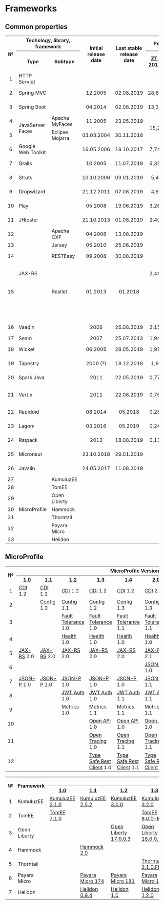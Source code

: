 # Frameworks

## Common properties
<table>
    <tr>
        <th rowspan="2">№</th>
        <th colspan="2">Techology, library, framework</th>
        <th rowspan="2">Initial release date</th>
        <th rowspan="2">Last stable release date</th>
        <th colspan="2">Popularity, %</th>
        <th rowspan="2">License</th>
    </tr>
    <tr>
        <th>Type</th>
        <th>Subtype</th>
        <th><a href="https://jrebel.com/webframeworksindex/)">ZT, 2017</a></th>
        <th><a href="https://blogs.oracle.com/javamagazine/the-largest-survey-ever-of-java-developers">Java Magazine, 2018</a></th>
    </tr>
    <tr>
        <td align="center">1</td>
        <td>HTTP Servlet</td>
        <td></td>
        <td></td>
        <td></td>
        <td></td>
        <td></td>
        <td></td>
    </tr>    
    <tr>
        <td align="center">2</td>
        <td>Spring MVC</td>
        <td></td>
        <td align="center">12.2005</td>
        <td align="center">02.08.2019</td>
        <td align="center">28,82</td>
        <td align="center">36</td>
        <td>Apache 2.0</td>
    </tr>    
    <tr>
        <td align="center">3</td>
        <td>Spring Boot</td>
        <td></td>
        <td align="center">04.2014</td>
        <td align="center">02.08.2019</td>
        <td align="center">13,35</td>
        <td align="center">40</td>
        <td>Apache 2.0</td>
    </tr>    
    <tr>
        <td align="center">4</td>
        <td rowspan="2">JavaServer Faces</td>
        <td>Apache MyFaces</td>
        <td align="center">11.2005</td>
        <td align="center">23.05.2019</td>
        <td rowspan="2" align="center">15,2</td>
        <td rowspan="2" align="center">19</td>
        <td>Apache 2.0</td>
    </tr>
    <tr>
        <td align="center">5</td>        
        <td>Eclipse Mojarra</td>
        <td align="center">03.03.2004</td>
        <td align="center">30.11.2018</td>
        <td>EPL 2.0</td>
    </tr>
    <tr>
        <td align="center">6</td>
        <td>Google Web Toolkit</td>
        <td></td>
        <td align="center">16.05.2006</td>
        <td align="center">19.10.2017</td>
        <td align="center">7,74</td>
        <td align="center">6</td>
        <td>Apache 2.0</td>
    </tr>
    <tr>
        <td align="center">7</td>
        <td>Grails</td>
        <td></td>
        <td align="center">10.2005</td>
        <td align="center">11.07.2019</td>
        <td align="center">6,35</td>
        <td align="center">3</td>
        <td>Apache 2.0</td>
    </tr>
    <tr>
        <td align="center">8</td>
        <td>Struts</td>
        <td></td>
        <td align="center">10.10.2006</td>
        <td align="center">09.01.2019</td>
        <td align="center">5,4</td>
        <td align="center">9</td>
        <td>Apache 2.0</td>
    </tr>
    <tr>
        <td align="center">9</td>
        <td>Dropwizard</td>
        <td></td>
        <td align="center">21.12.2011</td>
        <td align="center">07.08.2019</td>
        <td align="center">4,9</td>
        <td align="center">3</td>
        <td>Apache 2.0</td>
    </tr>
    <tr>
        <td align="center">10</td>
        <td>Play</td>
        <td></td>
        <td align="center">05.2008</td>
        <td align="center">19.06.2019</td>
        <td align="center">3,26</td>
        <td align="center">3</td>
        <td>Apache 2.0</td>
    </tr>
    <tr>
        <td align="center">11</td>
        <td>JHipster</td>
        <td></td>
        <td align="center">21.10.2013</td>
        <td align="center">01.08.2019</td>
        <td align="center">2,49</td>
        <td align="center">3</td>
        <td>Apache 2.0</td>
    </tr>
    <tr>
        <td align="center">12</td>
        <td rowspan="4">JAX-RS</td>
        <td>Apache CXF</td>
        <td align="center">04.2008</td>
        <td align="center">13.08.2019</td>
        <td rowspan="4" align="center">2,44</td>
        <td rowspan="4" align="center"></td>
        <td>Apache 2.0</td>
    </tr>
    <tr>
        <td align="center">13</td>
        <td>Jersey</td>
        <td align="center">05.2010</td>
        <td align="center">25.06.2019</td>
        <td>EPL 2.0</td>
    </tr>
    <tr>
        <td align="center">14</td>        
        <td>RESTEasy</td>
        <td align="center">09.2008</td>
        <td align="center">30.08.2019</td>
        <td>Apache 2.0</td>
    </tr>
    <tr>
        <td align="center">15</td>
        <td>Restlet</td>
        <td align="center">01.2013</td>
        <td align="center">01.2018</td>
        <td>Apache 2.0, LGPL 3.0, LGPL 2.1, CDDL 1.0, EPL 1.0</td>
    </tr>
    <tr>
        <td align="center">16</td>
        <td>Vaadin</td>
        <td></td>
        <td align="center">2006</td>
        <td align="center">26.08.2019</td>
        <td align="center">2,15</td>
        <td align="center">5</td>
        <td>Apache 2.0</td>
    </tr>
    <tr>
        <td align="center">17</td>
        <td>Seam</td>
        <td></td>
        <td align="center">2007</td>
        <td align="center">25.07.2013</td>
        <td align="center">1,94</td>
        <td align="center"></td>
        <td>LGPL</td>
    </tr>
    <tr>
        <td align="center">18</td>
        <td>Wicket</td>
        <td></td>
        <td align="center">06.2005</td>
        <td align="center">28.05.2019</td>
        <td align="center">1,91</td>
        <td align="center">2</td>
        <td>Apache 2.0</td>
    </tr>
    <tr>
        <td align="center">19</td>
        <td>Tapestry</td>
        <td></td>
        <td align="center">2000 (?)</td>
        <td align="center">18.12.2018</td>
        <td align="center">1,9</td>
        <td align="center"></td>
        <td>Apache 2.0</td>
    </tr>
    <tr>
        <td align="center">20</td>
        <td>Spark Java</td>
        <td></td>
        <td align="center">2011</td>
        <td align="center">22.05.2019</td>
        <td align="center">0,77</td>
        <td align="center"></td>
        <td>Apache 2.0</td>
    </tr>
    <tr>
        <td align="center">21</td>
        <td>Vert.x</td>
        <td></td>
        <td align="center">2011</td>
        <td align="center">22.08.2019</td>
        <td align="center">0,76</td>
        <td align="center"></td>
        <td>Apache 2.0, EPL 2.0</td>
    </tr>
    <tr>
        <td align="center">22</td>
        <td>Rapidoid</td>
        <td></td>
        <td align="center">08.2014</td>
        <td align="center">05.2018</td>
        <td align="center">0,25</td>
        <td align="center"></td>
        <td>Apache 2.0</td>
    </tr>
    <tr>
        <td align="center">23</td>
        <td>Lagom</td>
        <td></td>
        <td align="center">03.2016</td>
        <td align="center">05.2019</td>
        <td align="center">0,24</td>
        <td align="center"></td>
        <td>Apache 2.0</td>
    </tr>
    <tr>
        <td align="center">24</td>
        <td>Ratpack</td>
        <td></td>
        <td align="center">2013</td>
        <td align="center">18.08.2019</td>
        <td align="center">0,13</td>
        <td align="center"></td>
        <td>Apache 2.0</td>
    </tr>
    <tr>
        <td align="center">25</td>
        <td>Micronaut</td>
        <td></td>
        <td align="center">23.10.2018</td>
        <td align="center">29.01.2019</td>
        <td align="center"></td>
        <td align="center"></td>
        <td>Apache 2.0</td>
    </tr>
    <tr>
        <td align="center">26</td>
        <td>Javalin</td>
        <td></td>
        <td align="center">24.05.2017</td>
        <td align="center">11.08.2019</td>
        <td align="center"></td>
        <td align="center"></td>
        <td>Apache 2.0</td>
    </tr>
    <tr>
        <td align="center">27</td>
        <td rowspan="7">MicroProfile</td>
        <td>KumuluzEE</td>
        <td align="center"></td>
        <td align="center"></td>
        <td align="center"></td>
        <td align="center"></td>
        <td></td>
    </tr>
    <tr>
        <td align="center">28</td>
        <td>TomEE</td>
        <td></td>
        <td></td>
        <td></td>
        <td></td>
        <td></td>
    </tr>
    <tr>
        <td align="center">29</td>
        <td>Open Liberty</td>
        <td></td>
        <td></td>
        <td></td>
        <td></td>
        <td></td>
    </tr>
    <tr>
        <td align="center">30</td>
        <td>Hammock</td>
        <td></td>
        <td></td>
        <td></td>
        <td></td>
        <td></td>
    </tr>
    <tr>
        <td align="center">31</td>
        <td>Thorntail</td>
        <td></td>
        <td></td>
        <td></td>
        <td></td>
        <td></td>
    </tr>
    <tr>
        <td align="center">32</td>
        <td>Payara Micro</td>
        <td></td>
        <td></td>
        <td></td>
        <td></td>
        <td></td>
    </tr>
    <tr>
        <td align="center">33</td>
        <td>Helidon</td>
        <td></td>
        <td></td>
        <td></td>
        <td></td>
        <td></td>
    </tr>
</table>

## MicroProfile
<table>
    <tr>
        <th rowspan="2">№</th>
        <th colspan="9">MicroProfile Version</th>
    </tr>
    <tr>
        <th><a href="https://projects.eclipse.org/projects/technology.microprofile/releases/microprofile-1.0">1.0</a></tf>
        <th><a href="https://projects.eclipse.org/projects/technology.microprofile/releases/microprofile-1.1">1.1</a></tf>
        <th><a href="https://projects.eclipse.org/projects/technology.microprofile/releases/microprofile-1.2">1.2</a></tf>
        <th><a href="https://projects.eclipse.org/projects/technology.microprofile/releases/microprofile-1.3">1.3</a></tf>
        <th><a href="https://projects.eclipse.org/projects/technology.microprofile/releases/microprofile-1.4">1.4</a></tf>
        <th><a href="https://projects.eclipse.org/projects/technology.microprofile/releases/microprofile-2.0">2.0</a></tf>
        <th><a href="https://projects.eclipse.org/projects/technology.microprofile/releases/microprofile-2.1">2.1</a></tf>
        <th><a href="https://projects.eclipse.org/projects/technology.microprofile/releases/microprofile-2.2">2.2</a></tf>
        <th><a href="https://projects.eclipse.org/projects/technology.microprofile/releases/microprofile-3.0">3.0</a></tf>
    </tr>
    <tr>
        <td align="center">1</td>
        <td><a href="http://cdi-spec.org">CDI</a> 1.2</td>
        <td><a href="http://cdi-spec.org">CDI</a> 1.2</td>
        <td><a href="http://cdi-spec.org">CDI</a> 1.2</td>
        <td><a href="http://cdi-spec.org">CDI</a> 1.2</td>
        <td><a href="http://cdi-spec.org">CDI</a> 1.2</td>
        <td><a href="http://cdi-spec.org">CDI</a> 2.0</td>
        <td><a href="http://cdi-spec.org">CDI</a> 2.0</td>
        <td><a href="http://cdi-spec.org">CDI</a> 2.0</td>
        <td><a href="http://cdi-spec.org">CDI</a> 2.0</td>
    </tr>
    <tr>
        <td align="center">2</td>
        <td></td>
        <td><a href="https://wiki.eclipse.org/MicroProfile/Implementation#MP_Config">Config</a> 1.0</td>
        <td><a href="https://wiki.eclipse.org/MicroProfile/Implementation#MP_Config">Config</a> 1.1</td>
        <td><a href="https://wiki.eclipse.org/MicroProfile/Implementation#MP_Config">Config</a> 1.2</td>
        <td><a href="https://wiki.eclipse.org/MicroProfile/Implementation#MP_Config">Config</a> 1.3</td>
        <td><a href="https://wiki.eclipse.org/MicroProfile/Implementation#MP_Config">Config</a> 1.3</td>
        <td><a href="https://wiki.eclipse.org/MicroProfile/Implementation#MP_Config">Config</a> 1.3</td>
        <td><a href="https://wiki.eclipse.org/MicroProfile/Implementation#MP_Config">Config</a> 1.3</td>
        <td><a href="https://wiki.eclipse.org/MicroProfile/Implementation#MP_Config">Config</a> 1.3</td>
    </tr>
    <tr>
        <td align="center">3</td>
        <td></td>
        <td></td>
        <td><a href="https://wiki.eclipse.org/MicroProfile/Implementation#MP_Fault_Tolerance">Fault Tolerance</a> 1.0</td>
        <td><a href="https://wiki.eclipse.org/MicroProfile/Implementation#MP_Fault_Tolerance">Fault Tolerance</a> 1.0</td>
        <td><a href="https://wiki.eclipse.org/MicroProfile/Implementation#MP_Fault_Tolerance">Fault Tolerance</a> 1.1</td>
        <td><a href="https://wiki.eclipse.org/MicroProfile/Implementation#MP_Fault_Tolerance">Fault Tolerance</a> 1.1</td>
        <td><a href="https://wiki.eclipse.org/MicroProfile/Implementation#MP_Fault_Tolerance">Fault Tolerance</a> 1.1</td>
        <td><a href="https://wiki.eclipse.org/MicroProfile/Implementation#MP_Fault_Tolerance">Fault Tolerance</a> 2.0</td>
        <td><a href="https://wiki.eclipse.org/MicroProfile/Implementation#MP_Fault_Tolerance">Fault Tolerance</a> 2.0</td>
    </tr>
    <tr>
        <td align="center">4</td>
        <td></td>
        <td></td>
        <td><a href="https://wiki.eclipse.org/MicroProfile/Implementation#MP_Health">Health</a> 1.0</td>
        <td><a href="https://wiki.eclipse.org/MicroProfile/Implementation#MP_Health">Health</a> 1.0</td>
        <td><a href="https://wiki.eclipse.org/MicroProfile/Implementation#MP_Health">Health</a> 1.0</td>
        <td><a href="https://wiki.eclipse.org/MicroProfile/Implementation#MP_Health">Health</a> 1.0</td>
        <td><a href="https://wiki.eclipse.org/MicroProfile/Implementation#MP_Health">Health</a> 1.0</td>
        <td><a href="https://wiki.eclipse.org/MicroProfile/Implementation#MP_Health">Health</a> 1.0</td>
        <td><a href="https://wiki.eclipse.org/MicroProfile/Implementation#MP_Health">Health</a> 2.0</td>
    </tr>
    <tr>
        <td align="center">5</td>
        <td><a href="https://github.com/jax-rs">JAX-RS</a> 2.0</td>
        <td><a href="https://github.com/jax-rs">JAX-RS</a> 2.0</td>
        <td><a href="https://github.com/jax-rs">JAX-RS</a> 2.0</td>
        <td><a href="https://github.com/jax-rs">JAX-RS</a> 2.0</td>
        <td><a href="https://github.com/jax-rs">JAX-RS</a> 2.0</td>
        <td><a href="https://github.com/jax-rs">JAX-RS</a> 2.1</td>
        <td><a href="https://github.com/jax-rs">JAX-RS</a> 2.1</td>
        <td><a href="https://github.com/jax-rs">JAX-RS</a> 2.1</td>
        <td><a href="https://github.com/jax-rs">JAX-RS</a> 2.1</td>
    </tr>
    <tr>
        <td align="center">6</td>
        <td></td>
        <td></td>
        <td></td>
        <td></td>
        <td></td>
        <td><a href="http://json-b.net">JSON-B</a> 1.0</td>
        <td><a href="http://json-b.net">JSON-B</a> 1.0</td>
        <td><a href="http://json-b.net">JSON-B</a> 1.0</td>
        <td><a href="http://json-b.net">JSON-B</a> 1.0</td>
    </tr>
    <tr>
        <td align="center">7</td>
        <td><a href="https://javaee.github.io/jsonp">JSON-P</a> 1.0</td>
        <td><a href="https://javaee.github.io/jsonp">JSON-P</a> 1.0</td>
        <td><a href="https://javaee.github.io/jsonp">JSON-P</a> 1.0</td>
        <td><a href="https://javaee.github.io/jsonp">JSON-P</a> 1.0</td>
        <td><a href="https://javaee.github.io/jsonp">JSON-P</a> 1.0</td>
        <td><a href="https://javaee.github.io/jsonp">JSON-P</a> 1.1</td>
        <td><a href="https://javaee.github.io/jsonp">JSON-P</a> 1.1</td>
        <td><a href="https://javaee.github.io/jsonp">JSON-P</a> 1.1</td>
        <td><a href="https://javaee.github.io/jsonp">JSON-P</a> 1.1</td>
    </tr>
    <tr>
        <td align="center">8</td>
        <td></td>
        <td></td>
        <td><a href="https://wiki.eclipse.org/MicroProfile/Implementation#MP_JWT">JWT Auth</a> 1.0</td>
        <td><a href="https://wiki.eclipse.org/MicroProfile/Implementation#MP_JWT">JWT Auth</a> 1.0</td>
        <td><a href="https://wiki.eclipse.org/MicroProfile/Implementation#MP_JWT">JWT Auth</a> 1.1</td>
        <td><a href="https://wiki.eclipse.org/MicroProfile/Implementation#MP_JWT">JWT Auth</a> 1.1</td>
        <td><a href="https://wiki.eclipse.org/MicroProfile/Implementation#MP_JWT">JWT Auth</a> 1.1</td>
        <td><a href="https://wiki.eclipse.org/MicroProfile/Implementation#MP_JWT">JWT Auth</a> 1.1</td>
        <td><a href="https://wiki.eclipse.org/MicroProfile/Implementation#MP_JWT">JWT Auth</a> 1.1</td>
    </tr>
    <tr>
        <td align="center">9</td>
        <td></td>
        <td></td>
        <td><a href="https://wiki.eclipse.org/MicroProfile/Implementation#MP_Metrics">Metrics</a> 1.0</td>
        <td><a href="https://wiki.eclipse.org/MicroProfile/Implementation#MP_Metrics">Metrics</a> 1.1</td>
        <td><a href="https://wiki.eclipse.org/MicroProfile/Implementation#MP_Metrics">Metrics</a> 1.1</td>
        <td><a href="https://wiki.eclipse.org/MicroProfile/Implementation#MP_Metrics">Metrics</a> 1.1</td>
        <td><a href="https://wiki.eclipse.org/MicroProfile/Implementation#MP_Metrics">Metrics</a> 1.1</td>
        <td><a href="https://wiki.eclipse.org/MicroProfile/Implementation#MP_Metrics">Metrics</a> 1.1</td>
        <td><a href="https://wiki.eclipse.org/MicroProfile/Implementation#MP_Metrics">Metrics</a> 2.0</td>
    </tr>
    <tr>
        <td align="center">10</td>
        <td></td>
        <td></td>
        <td></td>
        <td><a href="https://wiki.eclipse.org/MicroProfile/Implementation#MP_Open_API">Open API</a> 1.0</td>
        <td><a href="https://wiki.eclipse.org/MicroProfile/Implementation#MP_Open_API">Open API</a> 1.0</td>
        <td><a href="https://wiki.eclipse.org/MicroProfile/Implementation#MP_Open_API">Open API</a> 1.0</td>
        <td><a href="https://wiki.eclipse.org/MicroProfile/Implementation#MP_Open_API">Open API</a> 1.0</td>
        <td><a href="https://wiki.eclipse.org/MicroProfile/Implementation#MP_Open_API">Open API</a> 1.1</td>
        <td><a href="https://wiki.eclipse.org/MicroProfile/Implementation#MP_Open_API">Open API</a> 1.1</td>
    </tr>
    <tr>
        <td align="center">11</td>
        <td></td>
        <td></td>
        <td></td>
        <td><a href="https://wiki.eclipse.org/MicroProfile/Implementation#MP_Open_Tracing">Open Tracing</a> 1.0</td>
        <td><a href="https://wiki.eclipse.org/MicroProfile/Implementation#MP_Open_Tracing">Open Tracing</a> 1.1</td>
        <td><a href="https://wiki.eclipse.org/MicroProfile/Implementation#MP_Open_Tracing">Open Tracing</a> 1.1</td>
        <td><a href="https://wiki.eclipse.org/MicroProfile/Implementation#MP_Open_Tracing">Open Tracing</a> 1.2</td>
        <td><a href="https://wiki.eclipse.org/MicroProfile/Implementation#MP_Open_Tracing">Open Tracing</a> 1.3</td>
        <td><a href="https://wiki.eclipse.org/MicroProfile/Implementation#MP_Open_Tracing">Open Tracing</a> 1.3</td>
    </tr>
    <tr>
        <td align="center">12</td>
        <td></td>
        <td></td>
        <td></td>
        <td><a href="https://wiki.eclipse.org/MicroProfile/Implementation#MP_Type_Safe_REST_Client">Type Safe Rest Client</a> 1.0</td>
        <td><a href="https://wiki.eclipse.org/MicroProfile/Implementation#MP_Type_Safe_REST_Client">Type Safe Rest Client</a> 1.1</td>
        <td><a href="https://wiki.eclipse.org/MicroProfile/Implementation#MP_Type_Safe_REST_Client">Type Safe Rest Client</a> 1.1</td>
        <td><a href="https://wiki.eclipse.org/MicroProfile/Implementation#MP_Type_Safe_REST_Client">Type Safe Rest Client</a> 1.1</td>
        <td><a href="https://wiki.eclipse.org/MicroProfile/Implementation#MP_Type_Safe_REST_Client">Type Safe Rest Client</a> 1.2</td>
        <td><a href="https://wiki.eclipse.org/MicroProfile/Implementation#MP_Type_Safe_REST_Client">Type Safe Rest Client</a> 1.3</td>
    </tr>
</table>

<table>
    <tr>
        <th rowspan="2">№</th>
        <th rowspan="2">Framework</th>
        <th colspan="9">MicroProfile Version</th>
    </tr>
    <tr>
        <th><a href="https://projects.eclipse.org/projects/technology.microprofile/releases/microprofile-1.0">1.0</a></tf>
        <th><a href="https://projects.eclipse.org/projects/technology.microprofile/releases/microprofile-1.1">1.1</a></tf>
        <th><a href="https://projects.eclipse.org/projects/technology.microprofile/releases/microprofile-1.2">1.2</a></tf>
        <th><a href="https://projects.eclipse.org/projects/technology.microprofile/releases/microprofile-1.3">1.3</a></tf>
        <th><a href="https://projects.eclipse.org/projects/technology.microprofile/releases/microprofile-1.4">1.4</a></tf>
        <th><a href="https://projects.eclipse.org/projects/technology.microprofile/releases/microprofile-2.0">2.0</a></tf>
        <th><a href="https://projects.eclipse.org/projects/technology.microprofile/releases/microprofile-2.1">2.1</a></tf>
        <th><a href="https://projects.eclipse.org/projects/technology.microprofile/releases/microprofile-2.2">2.2</a></tf>
        <th><a href="https://projects.eclipse.org/projects/technology.microprofile/releases/microprofile-3.0">3.0</a></tf>
    </tr>
    <tr>
        <td align="center">1</td>
        <td>KumuluzEE</td>
        <td><a href="https://ee.kumuluz.com">KumuluzEE 2.1.0</a></td>
        <td><a href="https://ee.kumuluz.com">KumuluzEE 2.5.2</a></td>
        <td><a href="https://ee.kumuluz.com">KumuluzEE 3.0.0</a></td>
        <td><a href="https://ee.kumuluz.com">KumuluzEE 3.2.0</a></td>
        <td><a href="https://ee.kumuluz.com">KumuluzEE 3.2.0</a></td>
        <td><a href="https://ee.kumuluz.com">KumuluzEE 3.2.0</a></td>
        <td><a href="https://ee.kumuluz.com">KumuluzEE 3.2.0</a></td>
        <td><a href="https://ee.kumuluz.com">KumuluzEE 3.5.0</a></td>
        <td></td>
    </tr>
    <tr>
        <td align="center">2</td>
        <td>TomEE</td>
        <td><a href="http://tomee.apache.org/download-ng.html">TomEE 7.1.0</a></td>
        <td></td>
        <td></td>
        <td><a href="http://tomee.apache.org/download-ng.html">TomEE 8.0.0-M1</a></td>
        <td></td>
        <td><a href="http://tomee.apache.org/download-ng.html">TomEE 8.0.0-M2</a></td>
        <td><a href="http://tomee.apache.org/download-ng.html">TomEE 8.0.0-M3</a></td>
        <td></td>
        <td></td>
    </tr>
    <tr>
        <td align="center">3</td>
        <td>Open Liberty</td>
        <td></td>
        <td></td>
        <td><a href="https://openliberty.io/downloads">Open Liberty 17.0.0.3</a></td>
        <td><a href="https://openliberty.io/downloads">Open Liberty 18.0.0.1</a></td>
        <td><a href="https://openliberty.io/downloads">Open Liberty 18.0.0.3</a></td>
        <td><a href="https://openliberty.io/downloads">Open Liberty 18.0.0.3</a></td>
        <td><a href="https://openliberty.io/downloads">Open Liberty 18.0.0.4</a></td>
        <td><a href="https://openliberty.io/downloads">Open Liberty 19.0.0.3</a></td>
        <td><a href="https://openliberty.io/downloads">Open Liberty 19.0.0.7</a></td>
    </tr>
    <tr>
        <td align="center">4</td>
        <td>Hammock</td>
        <td></td>
        <td><a href="https://github.com/hammock-project">Hammock 2.0</a></td>
        <td></td>
        <td></td>
        <td></td>
        <td></td>
        <td></td>
        <td></td>
        <td></td>
    </tr>
    <tr>
        <td align="center">5</td>
        <td>Thorntail</td>
        <td></td>
        <td></td>
        <td></td>
        <td><a href="https://thorntail.io/posts/announcing-thorntail-2-1-0-final">Thorntail 2.1.0.Final</a></td>
        <td></td>
        <td></td>
        <td><a href="https://thorntail.io/posts/announcing-thorntail-2-3-0-final">Thorntail 2.3.0.Final</a></td>
        <td><a href="https://thorntail.io/posts/announcing-thorntail-2-4-0-final">Thorntail 2.4.0.Final</a></td>
        <td><a href="https://thorntail.io/posts/announcing-thorntail-2-5-0-final">Thorntail 2.5.0.Final</a></td>
    </tr>
    <tr>
        <td align="center">6</td>
        <td>Payara Micro</td>
        <td></td>
        <td><a href="https://www.payara.fish/previous_releases">Payara Micro 174</a></td>
        <td><a href="https://www.payara.fish/previous_releases">Payara Micro 181</a></td>
        <td><a href="https://www.payara.fish/previous_releases">Payara Micro 182</a></td>
        <td><a href="https://www.payara.fish/downloads">Payara Micro 183</a></td>
        <td><a href="https://www.payara.fish/downloads">Payara Micro 183</a></td>
        <td><a href="https://www.payara.fish/downloads">Payara Micro 191</a></td>
        <td><a href="https://www.payara.fish/downloads">Payara Micro 192</a></td>
        <td></td>
    </tr>
    <tr>
        <td align="center">7</td>
        <td>Helidon</td>
        <td></td>
        <td><a href="https://github.com/oracle/helidon/releases">Helidon 0.9.4</a></td>
        <td><a href="https://github.com/oracle/helidon/releases">Helidon 1.0</a></td>
        <td><a href="https://github.com/oracle/helidon/releases/tag/1.2.0">Helidon 1.2.0</a></td>
        <td><a href="https://github.com/oracle/helidon/releases/tag/1.2.0">Helidon 1.2.0</a></td>
        <td><a href="https://github.com/oracle/helidon/releases/tag/1.2.0">Helidon 1.2.0</a></td>
        <td><a href="https://github.com/oracle/helidon/releases/tag/1.2.0">Helidon 1.2.0</a></td>
        <td><a href="https://github.com/oracle/helidon/releases/tag/1.2.0">Helidon 1.2.0</a></td>
        <td></td>
    </tr>
</table>
